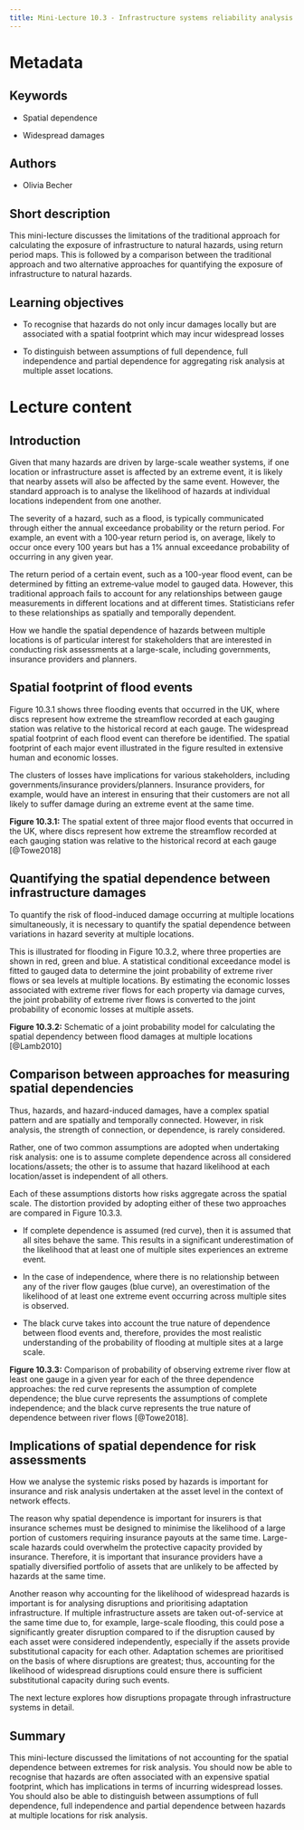 ```yaml
---
title: Mini-Lecture 10.3 - Infrastructure systems reliability analysis
---
```


# Metadata

## Keywords

-   Spatial dependence

-   Widespread damages

## Authors

-   Olivia Becher

## Short description

This mini-lecture discusses the limitations of the traditional approach
for calculating the exposure of infrastructure to natural hazards, using
return period maps. This is followed by a comparison between the
traditional approach and two alternative approaches for quantifying the
exposure of infrastructure to natural hazards.

## Learning objectives

-   To recognise that hazards do not only incur damages locally but are
    associated with a spatial footprint which may incur widespread
    losses

-   To distinguish between assumptions of full dependence, full
    independence and partial dependence for aggregating risk analysis at
    multiple asset locations.

# Lecture content

## Introduction

Given that many hazards are driven by large-scale weather systems, if
one location or infrastructure asset is affected by an extreme event, it
is likely that nearby assets will also be affected by the same event.
However, the standard approach is to analyse the likelihood of hazards
at individual locations independent from one another.

The severity of a hazard, such as a flood, is typically communicated
through either the annual exceedance probability or the return period.
For example, an event with a 100‐year return period is, on average,
likely to occur once every 100 years but has a 1% annual exceedance
probability of occurring in any given year.

The return period of a certain event, such as a 100-year flood event,
can be determined by fitting an extreme‐value model to gauged data.
However, this traditional approach fails to account for any
relationships between gauge measurements in different locations and at
different times. Statisticians refer to these relationships as spatially
and temporally dependent.

How we handle the spatial dependence of hazards between multiple
locations is of particular interest for stakeholders that are interested
in conducting risk assessments at a large-scale, including governments,
insurance providers and planners.

## Spatial footprint of flood events

Figure 10.3.1 shows three flooding events that occurred in the UK, where
discs represent how extreme the streamflow recorded at each gauging
station was relative to the historical record at each gauge. The
widespread spatial footprint of each flood event can therefore be
identified. The spatial footprint of each major event illustrated in the
figure resulted in extensive human and economic losses.

The clusters of losses have implications for various stakeholders,
including governments/insurance providers/planners. Insurance providers,
for example, would have an interest in ensuring that their customers are
not all likely to suffer damage during an extreme event at the same
time.

**Figure 10.3.1:** The spatial extent of three major flood events that
occurred in the UK, where discs represent how extreme the streamflow
recorded at each gauging station was relative to the historical record
at each gauge [@Towe2018]

## Quantifying the spatial dependence between infrastructure damages

To quantify the risk of flood-induced damage occurring at multiple
locations simultaneously, it is necessary to quantify the spatial
dependence between variations in hazard severity at multiple locations.

This is illustrated for flooding in Figure 10.3.2, where three
properties are shown in red, green and blue. A statistical conditional
exceedance model is fitted to gauged data to determine the joint
probability of extreme river flows or sea levels at multiple
locations. By estimating the economic losses associated with extreme
river flows for each property via damage curves, the joint probability
of extreme river flows is converted to the joint probability of economic
losses at multiple assets.

**Figure 10.3.2:** Schematic of a joint probability model for
calculating the spatial dependency between flood damages at multiple
locations [@Lamb2010]

## Comparison between approaches for measuring spatial dependencies

Thus, hazards, and hazard-induced damages, have a complex spatial
pattern and are spatially and temporally connected. However, in risk
analysis, the strength of connection, or dependence, is rarely
considered.

Rather, one of two common assumptions are adopted when undertaking risk
analysis: one is to assume complete dependence across all considered
locations/assets; the other is to assume that hazard likelihood at each
location/asset is independent of all others.

Each of these assumptions distorts how risks aggregate across the
spatial scale. The distortion provided by adopting either of these two
approaches are compared in Figure 10.3.3.

-   If complete dependence is assumed (red curve), then it is assumed
    that all sites behave the same. This results in a significant
    underestimation of the likelihood that at least one of multiple
    sites experiences an extreme event.

-   In the case of independence, where there is no relationship between
    any of the river flow gauges (blue curve), an overestimation of the
    likelihood of at least one extreme event occurring across multiple
    sites is observed.

-   The black curve takes into account the true nature of dependence
    between flood events and, therefore, provides the most realistic
    understanding of the probability of flooding at multiple sites at a
    large scale.

**Figure 10.3.3:** Comparison of probability of observing extreme river
flow at least one gauge in a given year for each of the three dependence
approaches: the red curve represents the assumption of complete
dependence; the blue curve represents the assumptions of complete
independence; and the black curve represents the true nature of
dependence between river flows [@Towe2018].

## Implications of spatial dependence for risk assessments

How we analyse the systemic risks posed by hazards is important for
insurance and risk analysis undertaken at the asset level in the context
of network effects.

The reason why spatial dependence is important for insurers is that
insurance schemes must be designed to minimise the likelihood of a large
portion of customers requiring insurance payouts at the same time.
Large-scale hazards could overwhelm the protective capacity provided by
insurance. Therefore, it is important that insurance providers have a
spatially diversified portfolio of assets that are unlikely to be
affected by hazards at the same time.

Another reason why accounting for the likelihood of widespread hazards
is important is for analysing disruptions and prioritising adaptation
infrastructure. If multiple infrastructure assets are taken
out-of-service at the same time due to, for example, large-scale
flooding, this could pose a significantly greater disruption compared to
if the disruption caused by each asset were considered independently,
especially if the assets provide substitutional capacity for each other.
Adaptation schemes are prioritised on the basis of where disruptions are
greatest; thus, accounting for the likelihood of widespread disruptions
could ensure there is sufficient substitutional capacity during such
events.

The next lecture explores how disruptions propagate through
infrastructure systems in detail.

## Summary

This mini-lecture discussed the limitations of not accounting for the
spatial dependence between extremes for risk analysis. You should now be
able to recognise that hazards are often associated with an expensive
spatial footprint, which has implications in terms of incurring
widespread losses. You should also be able to distinguish between
assumptions of full dependence, full independence and partial dependence
between hazards at multiple locations for risk analysis.
